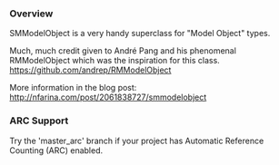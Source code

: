 ### Overview

SMModelObject is a very handy superclass for "Model Object" types.

Much, much credit given to André Pang and his phenomenal RMModelObject which was the inspiration for this class.
https://github.com/andrep/RMModelObject

More information in the blog post:
http://nfarina.com/post/2061838727/smmodelobject

### ARC Support

Try the 'master_arc' branch if your project has Automatic Reference Counting (ARC) enabled.